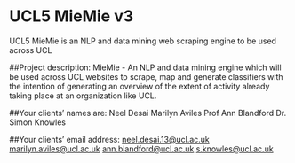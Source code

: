 # UCL5 MieMie v3 
 UCL5 MieMie is an NLP and data mining web scraping engine to be used across UCL
 
##Project description: 
MieMie - An NLP and data mining engine which will be used across UCL websites to scrape, map and generate classifiers with the intention of generating an overview of the extent of activity already taking place at an organization like UCL.

##Your clients’ names are: 
Neel Desai
Marilyn Aviles
Prof Ann Blandford
Dr. Simon Knowles

##Your clients’ email address: 
neel.desai.13@ucl.ac.uk
marilyn.aviles@ucl.ac.uk
ann.blandford@ucl.ac.uk
s.knowles@ucl.ac.uk
